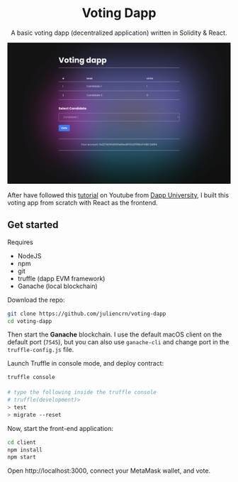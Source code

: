 <div align="center">
<h1>Voting Dapp</h1>

A basic voting dapp (decentralized application) written in Solidity & React.

<!-- &mdash; [usehooks-typescript.com](https://usehooks-typescript.com/) &mdash; -->

<!-- Badges -->

<!-- [![Netlify Status](https://api.netlify.com/api/v1/badges/f1f0f5a4-8207-499b-b912-d99acb04176e/deploy-status)](https://app.netlify.com/sites/usehooks-ts/deploys)
[![License](https://badgen.net/badge/License/MIT/blue)](https://github.com/juliencrn/usehooks.ts/blob/master/LICENSE) -->

</div>

![Screenshot](./Screenshot.png)

After have followed this [tutorial](https://www.youtube.com/watch?v=3681ZYbDSSk) on Youtube from [Dapp University](https://www.youtube.com/channel/UCY0xL8V6NzzFcwzHCgB8orQ), I built this voting app from scratch with React as the frontend.

## Get started

Requires
- NodeJS
- npm
- git
- truffle (dapp EVM framework)
- Ganache (local blockchain)

Download the repo:
```sh
git clone https://github.com/juliencrn/voting-dapp
cd voting-dapp
```

Then start the **Ganache** blockchain. I use the default macOS client on the default port (`7545`), but you can also use `ganache-cli` and change port in the `truffle-config.js` file.

Launch Truffle in console mode, and deploy contract:
```sh
truffle console

# type the following inside the truffle console
# truffle(development)>
> test
> migrate --reset
```

Now, start the front-end application: 
```sh
cd client
npm install
npm start
```

Open http://localhost:3000, connect your MetaMask wallet, and vote. 
